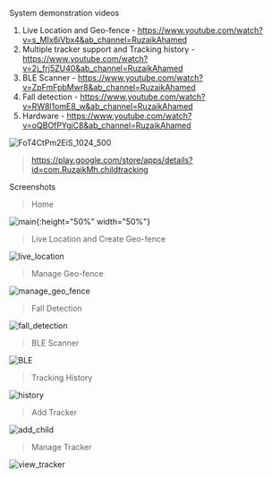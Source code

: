 System demonstration videos
  1. Live Location and Geo-fence - https://www.youtube.com/watch?v=s_MIx6iVbx4&ab_channel=RuzaikAhamed
  2. Multiple tracker support and Tracking history - https://www.youtube.com/watch?v=2j_frj5ZU40&ab_channel=RuzaikAhamed
  3. BLE Scanner - https://www.youtube.com/watch?v=ZpFmFpbMwr8&ab_channel=RuzaikAhamed
  4. Fall detection - https://www.youtube.com/watch?v=RW8l1omE8_w&ab_channel=RuzaikAhamed
  5. Hardware - https://www.youtube.com/watch?v=oQBOfPYgjC8&ab_channel=RuzaikAhamed
 

![FoT4CtPm2EiS_1024_500](https://user-images.githubusercontent.com/43722260/132114367-e64dd8c1-f627-4b8a-a86a-e219d2482c10.png)

  > https://play.google.com/store/apps/details?id=com.RuzaikMh.childtracking

Screenshots

> Home

![main](https://user-images.githubusercontent.com/43722260/132114475-9edbb2ca-8fc5-49d1-b7f9-2f18932e3885.jpg){:height="50%" width="50%"}

> Live Location and Create Geo-fence

![live_location](https://user-images.githubusercontent.com/43722260/132114523-938d52a9-7a6d-4e91-b3c8-4c4de3260b0a.jpg)

> Manage Geo-fence

![manage_geo_fence](https://user-images.githubusercontent.com/43722260/132114690-7fb4c8d9-56d9-4009-9e77-7f7e5a92aa6b.jpg)

> Fall Detection

![fall_detection](https://user-images.githubusercontent.com/43722260/132114600-5c81418e-52c4-4a80-a662-37fd3f1e7eec.jpg)

> BLE Scanner

![BLE](https://user-images.githubusercontent.com/43722260/132114641-50fab347-22e9-46b9-bcd2-dcae0051e0e2.jpg)

> Tracking History

![history](https://user-images.githubusercontent.com/43722260/132114714-2167de02-bfe8-4f1b-bd55-45bbe70db168.jpg)

> Add Tracker

![add_child](https://user-images.githubusercontent.com/43722260/132114749-6d6af06f-9ca0-443c-9ad0-8433d67bb5fc.jpg)

> Manage Tracker

![view_tracker](https://user-images.githubusercontent.com/43722260/132114773-b27cd3d0-fa72-4eed-a01b-56d80106cb85.jpg)





